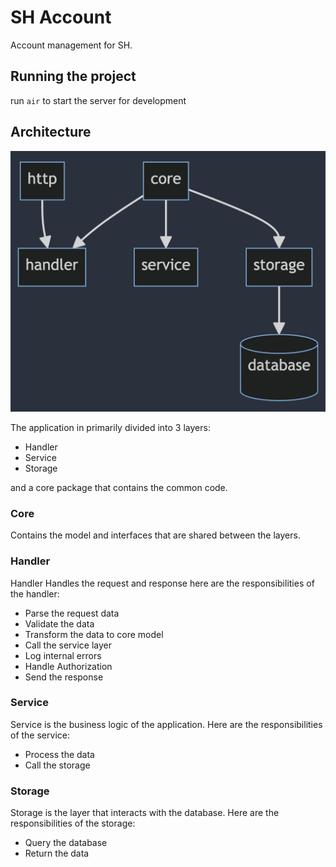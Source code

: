 # SH Account

Account management for SH.

## Running the project

run `air` to start the server for development

## Architecture

![img.png](docs/img.png)

The application in primarily divided into 3 layers:

- Handler
- Service
- Storage

and a core package that contains the common code.

### Core

Contains the model and interfaces that are shared between the layers.

### Handler

Handler Handles the request and response here are the responsibilities of the handler:

- Parse the request data
- Validate the data
- Transform the data to core model
- Call the service layer
- Log internal errors
- Handle Authorization
- Send the response

### Service

Service is the business logic of the application. Here are the responsibilities of the service:

- Process the data
- Call the storage

### Storage

Storage is the layer that interacts with the database. Here are the responsibilities of the storage:

- Query the database
- Return the data
